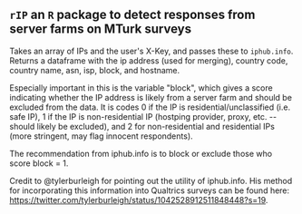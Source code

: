 ## `rIP` an `R` package to detect responses from server farms on MTurk surveys

Takes an array of IPs and the user's X-Key, and passes these to `iphub.info`. Returns a dataframe with the ip address (used for merging), country code, country name, asn, isp, block, and hostname.

Especially important in this is the variable "block", which gives a score indicating whether the IP address is likely from a server farm and should be excluded from the data. It is codes 0 if the IP is residential/unclassified (i.e. safe IP), 1 if the IP is non-residential IP (hostping provider, proxy, etc. -- should likely be excluded), and 2 for non-residential and residential IPs (more stringent, may flag innocent respondents).

The recommendation from iphub.info is to block or exclude those who score block = 1.

Credit to @tylerburleigh for pointing out the utility of iphub.info. His method for incorporating this information into Qualtrics surveys can be found here: https://twitter.com/tylerburleigh/status/1042528912511848448?s=19.

